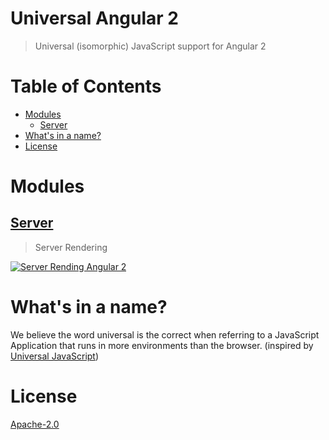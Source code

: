 # Universal Angular 2
> Universal (isomorphic) JavaScript support for Angular 2

# Table of Contents
* [Modules](#modules)
    * [Server](#server)
* [What's in a name?](#whats-in-a-name)
* [License](#license)

# Modules

## [Server](/modules/server)
> Server Rendering

[![Server Rending Angular 2](http://img.youtube.com/vi/0wvZ7gakqV4/0.jpg)](http://www.youtube.com/watch?v=0wvZ7gakqV4)

# What's in a name?
We believe the word universal is the correct when referring to a JavaScript Application that runs in more environments than the browser. (inspired by [Universal JavaScript](https://medium.com/@mjackson/universal-javascript-4761051b7ae9))

# License
[Apache-2.0](/LICENSE)
